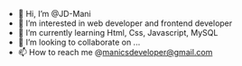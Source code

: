 - 👋 Hi, I’m @JD-Mani
- 👀 I’m interested in web developer and frontend developer
- 🌱 I’m currently learning Html, Css, Javascript, MySQL
- 💞️ I’m looking to collaborate on ...
- 📫 How to reach me @manicsdeveloper@gmail.com

<!---
JD-Mani/JD-Mani is a ✨ special ✨ repository because its `README.md` (this file) appears on your GitHub profile.
You can click the Preview link to take a look at your changes.
--->
